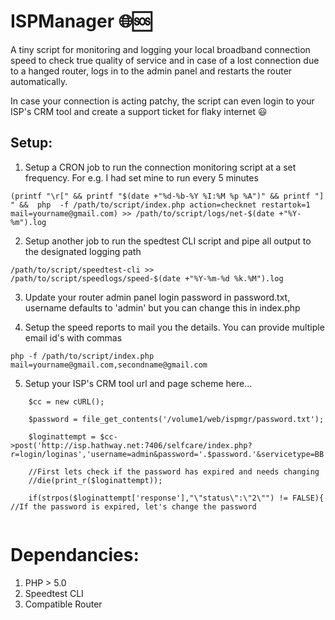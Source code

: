 # ISPManager 🌐🆘
A tiny script for monitoring and logging your local broadband connection speed to check true quality of service and in case of a lost connection due to a hanged router, logs in to the admin panel and restarts the router automatically.

In case your connection is acting patchy, the script can even login to your ISP's CRM tool and create a support ticket for flaky internet 😃

## Setup: 
1. Setup a CRON job to run the connection monitoring script at a set frequency. For e.g. I had set mine to run every 5 minutes

```
(printf "\r[" && printf "$(date +"%d-%b-%Y %I:%M %p %A")" && printf "] " &&  php  -f /path/to/script/index.php action=checknet restartok=1 mail=yourname@gmail.com) >> /path/to/script/logs/net-$(date +"%Y-%m").log
```

2. Setup another job to run the spedtest CLI script and pipe all output to the designated logging path

```
/path/to/script/speedtest-cli >> /path/to/script/speedlogs/speed-$(date +"%Y-%m-%d %k.%M").log
```

3. Update your router admin panel login password in password.txt, username defaults to 'admin' but you can change this in index.php

4. Setup the speed reports to mail you the details. You can provide multiple email id's with commas

```
php -f /path/to/script/index.php mail=yourname@gmail.com,secondname@gmail.com
```

5. Setup your ISP's CRM tool url and page scheme here...

```
	$cc = new cURL(); 
	
	$password = file_get_contents('/volume1/web/ispmgr/password.txt');
	
	$loginattempt = $cc->post('http://isp.hathway.net:7406/selfcare/index.php?r=login/loginas','username=admin&password='.$password.'&servicetype=BB');
	
	//First lets check if the password has expired and needs changing
	//die(print_r($loginattempt));
	
	if(strpos($loginattempt['response'],"\"status\":\"2\"") != FALSE){ //If the password is expired, let's change the password
		
```

Dependancies:
=============
1. PHP > 5.0
2. Speedtest CLI
3. Compatible Router
